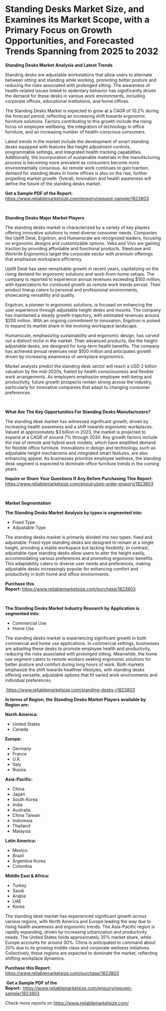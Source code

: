 <p><h1>Standing Desks Market Size, and Examines its Market Scope, with a Primary Focus on Growth Opportunities, and Forecasted Trends Spanning from 2025 to 2032</h1></p><p><strong>Standing Desks Market Analysis and Latest Trends</strong></p>
<p><p>Standing desks are adjustable workstations that allow users to alternate between sitting and standing while working, promoting better posture and reducing the risks associated with prolonged sitting. The awareness of health-related issues linked to sedentary behavior has significantly driven the demand for these desks in various work environments, including corporate offices, educational institutions, and home offices.</p><p>The Standing Desks Market is expected to grow at a CAGR of 10.2% during the forecast period, reflecting an increasing shift towards ergonomic furniture solutions. Factors contributing to this growth include the rising focus on employee wellbeing, the integration of technology in office furniture, and an increasing number of health-conscious consumers. </p><p>Latest trends in the market include the development of smart standing desks equipped with features like height adjustment controls, programmable settings, and integrated health tracking capabilities. Additionally, the incorporation of sustainable materials in the manufacturing process is becoming more prevalent as consumers become more environmentally conscious. As remote work continues to gain traction, demand for standing desks in home offices is also on the rise, further propelling market growth. Overall, innovation and health awareness will define the future of the standing desks market.</p></p>
<p><strong>Get a Sample PDF of the Report:&nbsp;</strong> <a href="https://www.reliablemarketsize.com/enquiry/request-sample/1823803?utm_campaign=2246&utm_medium=2&utm_source=Github&utm_content=ia&utm_term=16022025&utm_id=standing-desks">https://www.reliablemarketsize.com/enquiry/request-sample/1823803</a></p>
<p>&nbsp;</p>
<p><strong>Standing Desks Major Market Players</strong></p>
<p><p>The standing desks market is characterized by a variety of key players offering innovative solutions to meet diverse consumer needs. Companies like Uplift Desk, Ergotron, and Humanscale are recognized leaders, focusing on ergonomic designs and customizable options. Vaka and Vivo are gaining traction by providing affordable and functional products. Steelcase and Workrite Ergonomics target the corporate sector with premium offerings that emphasize workspace efficiency.</p><p>Uplift Desk has seen remarkable growth in recent years, capitalizing on the rising demand for ergonomic solutions and work-from-home setups. The company is reported to experience annual revenues exceeding $100 million, with expectations for continued growth as remote work trends persist. Their product lineup caters to personal and professional environments, showcasing versatility and quality.</p><p>Ergotron, a pioneer in ergonomic solutions, is focused on enhancing the user experience through adjustable height desks and mounts. The company has maintained a steady growth trajectory, with estimated revenues around $200 million. With an ongoing commitment to innovation, Ergotron is poised to expand its market share in the evolving workspace landscape.</p><p>Humanscale, emphasizing sustainability and ergonomic design, has carved out a distinct niche in the market. Their advanced products, like the height-adjustable desks, are designed for long-term health benefits. The company has achieved annual revenues near $100 million and anticipates growth driven by increasing awareness of workplace ergonomics.</p><p>Market analysts predict the standing desk sector will reach a USD 2 billion valuation by the mid-2020s, fueled by health consciousness and flexible work arrangements. As employers emphasize employee well-being and productivity, future growth prospects remain strong across the industry, particularly for innovative companies that adapt to changing consumer preferences.</p></p>
<p>&nbsp;</p>
<p><strong>What Are The Key Opportunities For Standing Desks Manufacturers?</strong></p>
<p><p>The standing desk market has witnessed significant growth, driven by increasing health awareness and a shift towards ergonomic workplaces. Valued at approximately $3 billion in 2023, the market is projected to expand at a CAGR of around 7% through 2030. Key growth factors include the rise of remote and hybrid work models, which have amplified demand for flexible office furniture. Innovations in design and technology, such as adjustable height mechanisms and integrated smart features, are also enhancing appeal. As businesses prioritize employee wellness, the standing desk segment is expected to dominate office furniture trends in the coming years.</p></p>
<p><strong>Inquire or Share Your Questions If Any Before Purchasing This Report:</strong> <a href="https://www.reliablemarketsize.com/enquiry/pre-order-enquiry/1823803?utm_campaign=2246&utm_medium=2&utm_source=Github&utm_content=ia&utm_term=16022025&utm_id=standing-desks">https://www.reliablemarketsize.com/enquiry/pre-order-enquiry/1823803</a></p>
<p>&nbsp;</p>
<p><strong>Market Segmentation</strong></p>
<p><strong>The Standing Desks Market Analysis by types is segmented into:</strong></p>
<p><ul><li>Fixed Type</li><li>Adjustable Type</li></ul></p>
<p><p>The standing desks market is primarily divided into two types: fixed and adjustable. Fixed-type standing desks are designed to remain at a single height, providing a stable workspace but lacking flexibility. In contrast, adjustable-type standing desks allow users to alter the height easily, accommodating various preferences and promoting ergonomic benefits. This adaptability caters to diverse user needs and preferences, making adjustable desks increasingly popular for enhancing comfort and productivity in both home and office environments.</p></p>
<p><strong>Purchase this Report:&nbsp;</strong><a href="https://www.reliablemarketsize.com/purchase/1823803?utm_campaign=2246&utm_medium=2&utm_source=Github&utm_content=ia&utm_term=16022025&utm_id=standing-desks">https://www.reliablemarketsize.com/purchase/1823803</a></p>
<p>&nbsp;</p>
<p><strong>The Standing Desks Market Industry Research by Application is segmented into:</strong></p>
<p><ul><li>Commercial Use</li><li>Home Use</li></ul></p>
<p><p>The standing desks market is experiencing significant growth in both commercial and home use applications. In commercial settings, businesses are adopting these desks to promote employee health and productivity, reducing the risks associated with prolonged sitting. Meanwhile, the home use segment caters to remote workers seeking ergonomic solutions for better posture and comfort during long hours of work. Both markets emphasize the shift towards healthier lifestyles, with standing desks offering versatile, adjustable options that fit varied work environments and individual preferences.</p></p>
<p><a href="https://www.reliablemarketsize.com/standing-desks-r1823803?utm_campaign=2246&utm_medium=2&utm_source=Github&utm_content=ia&utm_term=16022025&utm_id=standing-desks">&nbsp;https://www.reliablemarketsize.com/standing-desks-r1823803</a></p>
<p><strong>In terms of Region, the Standing Desks Market Players available by Region are:</strong></p>
<p>
    <p> <strong> North America: </strong>
        <ul>
            <li>United States</li>
            <li>Canada</li>
        </ul>
        </p> 
    <p> <strong> Europe: </strong>
        <ul>
            <li>Germany</li>
            <li>France</li>
            <li>U.K.</li>
            <li>Italy</li>
            <li>Russia</li>
        </ul>
        </p> 
    <p> <strong> Asia-Pacific: </strong>
        <ul>
            <li>China</li>
            <li>Japan</li>
            <li>South Korea</li>
            <li>India</li>
            <li>Australia</li>
            <li>China Taiwan</li>
            <li>Indonesia</li>
            <li>Thailand</li>
            <li>Malaysia</li>
        </ul>
        </p> 
    <p> <strong> Latin America: </strong>
        <ul>
            <li>Mexico</li>
            <li>Brazil</li>
            <li>Argentina Korea</li>
            <li>Colombia</li>
        </ul>
        </p> 
    <p> <strong> Middle East & Africa: </strong>
        <ul>
            <li>Turkey</li>
            <li>Saudi</li>
            <li>Arabia</li>
            <li>UAE</li>
            <li>Korea</li>
        </ul>
    </p>
    </p>
<p><p>The standing desk market has experienced significant growth across various regions, with North America and Europe leading the way due to rising health awareness and ergonomic trends. The Asia-Pacific region is rapidly expanding, driven by increasing urbanization and productivity needs. The United States holds approximately 35% market share, while Europe accounts for around 30%. China is anticipated to command about 20% due to its growing middle class and corporate wellness initiatives. Collectively, these regions are expected to dominate the market, reflecting shifting workplace dynamics.</p></p>
<p><strong>Purchase this Report: </strong><a href="https://www.reliablemarketsize.com/purchase/1823803?utm_campaign=2246&utm_medium=2&utm_source=Github&utm_content=ia&utm_term=16022025&utm_id=standing-desks">https://www.reliablemarketsize.com/purchase/1823803</a></p>
<p>&nbsp;<strong>Get a Sample PDF of the Report:&nbsp;&nbsp;</strong><a href="https://www.reliablemarketsize.com/enquiry/request-sample/1823803?utm_campaign=2246&utm_medium=2&utm_source=Github&utm_content=ia&utm_term=16022025&utm_id=standing-desks">https://www.reliablemarketsize.com/enquiry/request-sample/1823803</a></p>
<p><strong></strong></p>
<p>Check more reports on <a href="https://www.reliablemarketsize.com/?utm_campaign=2246&utm_medium=2&utm_source=Github&utm_content=ia&utm_term=16022025&utm_id=standing-desks">https://www.reliablemarketsize.com/</a></p>